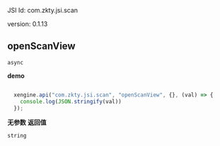 





JSI Id: com.zkty.jsi.scan

version: 0.1.13



## openScanView
`async`

**demo**
``` js

  xengine.api("com.zkty.jsi.scan", "openScanView", {}, (val) => {
    console.log(JSON.stringify(val))
  });

``` 

**无参数**
**返回值**
``` js
string
``` 


    

